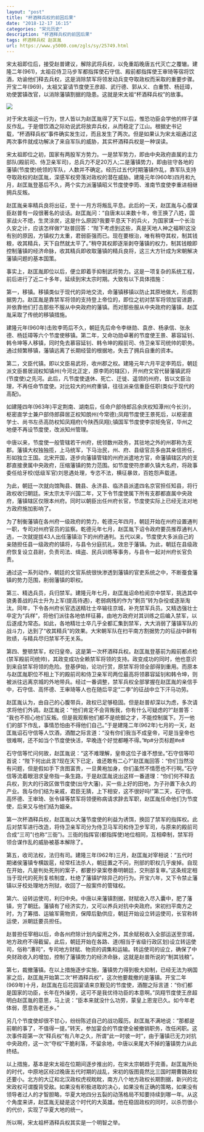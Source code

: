 ```yaml
---
layout: "post"
title: "杯酒释兵权的前因后果"
date: "2018-12-17 16:15"
categories: "宋元历史"
description: "杯酒释兵权的前因后果"
tags: 杯酒释兵权 赵匡胤
url: https://www.y5000.com/zgls/sy/25749.html
---
```






宋太祖即位后，接受赵普建议，解除武将兵权，以免重蹈晚唐五代灭亡之覆辙。建隆二年(961)，太祖召侍卫马步军都指挥使石守信、殿前都指挥使王审琦等宿将饮酒，劝谕他们释去兵权，这是消除禁军将领发动兵变夺取政权而采取的重要步骤。开宝二年(969)，太祖又宴请节度使王彦超、武行德、郭从义、白重赞、杨廷璋，劝使罢镇改官，以消除藩镇割据的隐患。这就是宋太祖“杯酒释兵权”的故事。

![](https://img.y5000.com/uploads/allimg/170925/8-1F9251AK39D.jpg)

对于宋太祖这一行为，世人皆以为赵匡胤得了天下以后，惟恐功臣会学他的样子谋反作乱。于是借饮酒之际劝说武将放弃兵权，从而稳定了江山。根据史书记载，“杯酒释兵权”事件确实发生过，而且发生了两次。但是如果认为宋太祖通过这两次事件就成功解决了来自军队的威胁，其实杯酒释兵权是一种误读。

宋太祖即位之初，国家有两股军方势力。一是禁军势力，即由中央政府直属的主力部队(殿前司、侍卫亲军司)，总兵力不足20万人;二是藩镇势力，即由驻守各地的藩镇(节度使)统领的军队，人数并不确定。经历过五代时期藩镇作乱，靠军队支持夺取政权的赵匡胤，深感军权旁落对政权的潜在威胁。建隆元年(960年)四月和九月，赵匡胤登基后不久，两个实力派藩镇昭义节度使李筠、淮南节度使李重进相继拥兵反叛。

赵匡胤亲率精兵良将出征，至十一月方将叛乱平息。此后的一天，赵匡胤与心腹谋臣赵普有一段很著名的谈话。赵匡胤问：“自唐末以来数十年，帝王换了八姓，国家战火不熄，生灵涂炭，这是什么原因?我要平息天下的兵火，为国家谋一个长治久安之计，应该怎样做?”赵普回答：“陛下考虑到这些，真是天地人神之福啊!这没有别的原因，方镇权力太重，君弱臣强而已。现在要根治，唯有稍夺其权，制其钱粮，收其精兵，天下自然就太平了。”稍夺其权即逐渐剥夺藩镇的权力，制其钱粮即控制藩镇的经济命脉，收其精兵即收取藩镇的精兵良将，这三大方针成为宋朝解决藩镇问题的基本国策。

事实上，赵匡胤即位以后，便立即着手抑制武将势力。这是一项复杂的系统工程，前后进行了近二十多年，延续到宋太宗时期。大致有以下具体措施：

第一，移镇。移镇类似于现代的异地交流，命藩镇移镇以防止其原地做大，形成割据势力。赵匡胤是靠禁军将领的支持登上帝位的，即位之初对禁军将领加官进爵，并依靠他们打击那些不服从中央政府的藩镇。而对那些服从中央政府的藩镇，赵匡胤采取了传统的移镇措施。

建隆元年(960年)击败李筠后不久，朝廷先后命令李继勋、袁彦、杨承信、张永德、杨廷璋等六个节度使移镇。第二年，又命功勋卓著的节度使王景、慕容延钊、韩令坤等人移镇，同时免去慕容延钊、韩令坤的殿前司、侍卫亲军司统帅的职务。通过频繁移镇，藩镇远离了长期经营的根据地，失去了拥兵自重的资本。

第二，文臣代镇。即以文臣易武将，收州郡之权。建隆元年六月平定李筠后，朝廷派文臣晷居润权知镇州(今河北正定，原李筠的辖区)，开州府文官代替藩镇武将(节度使)之先河。此后，凡节度使退休、死亡、迁徙、遥领的州府，皆以文臣治理，不再任命节度使。对比较大的州府重镇，往往派亲信重臣任职(类似于现代的高配)。

如建隆四年(963年)平定荆南、湖南后，任命户部侍郎吕余庆权知潭州(今长沙)，枢密直学士兼户部侍郎薛居正权知朗州(今常德);凤翔节度使王景死后，以枢密直学士、尚书左丞高防权知凤翔府(今陕西凤翔);镇国军节度使李崇矩免官，华州之地便不再设节度使，改派知州管理。

中唐以来，节度使一般管辖若干州府，统领数州政务，其驻地之外的州郡称为支郡。藩镇大权独独揽，上马统军，下马治民，州、府、县级官员多由其亲信担任，形如独立王国。北宋开国，逐步向藩镇管辖的州府派遣地方官，命藩镇辖区内的支郡直接隶属中央政府，压缩藩镇的势力范围。如节度使符彦卿久镇大名府，将政事委任给牙校(低级军官)刘思遇处理，专恣不法，横征暴敛，百姓怨声载道。

为此，朝廷一次就向馆陶县、魏县、永济县、临济县派遣四名京官担任知县，将行政权收归朝廷。宋太宗太平兴国二年，又下令节度使属下所有支郡都直属中央政府，藩镇辖区仅限本州府。同时以朝臣出任州府长官，节度使实际上已经无法对地方政府施加影响了。

为了制衡藩镇在各州府一级政府的势力，乾德元年四月，朝廷开始在州府设置通判一职，专司对州府官员的监察。乾德元年七月，赵匡胤下诏令政府要员推荐通判人选，一次就提拔43人出任藩镇治下的州府通判。五代以来，节度使大多派自己的亲随担任县一级政府的镇将，与县令分庭抗礼，效忠于藩镇。为此，朝廷在县级政府恢复设立县尉，负责司法、缉盗、民兵训练等事务，与县令一起对州府长官负责。

通过这一系列动作，朝廷的文官系统很快渗透到藩镇的官吏系统之中，不断蚕食藩镇的势力范围，削弱藩镇的职权。

第三、精选兵员，兵归禁军。建隆元年七月，赵匡胤诏命检阅京中禁军，挑选其中骁勇善战的兵士升为上军(提高待遇)，老弱病残的作为“剩员”转为杂役或逐渐淘汰。同年，下令各州府长官选送精壮士卒输往京城，补充禁军兵员。又精选强壮士卒定为“兵样”，将他们派往各地依样征募，由地方政府对其训练之后编入禁军，以后遂成为常态。如此，各地精壮士卒几乎全都汇集到禁军，大大消弱了藩镇军队的战斗力，达到了“收其精兵”的效果。大宋朝军队在扫平南方割据势力的征战中鲜有败绩，与精兵尽归禁军不无关系。

第四、整顿禁军，权归皇帝。这是第一次杯酒释兵权。赵匡胤登基前为殿前都点检(禁军殿前司统帅)，其政变成功全赖禁军将领的支持。政变成功的同时，他也意识到来自禁军将领的危险。登基伊始，论功行赏，原禁军将领全部得到重用。而原本与赵匡胤职位不相上下的殿前司和侍卫亲军司两位最高将领慕容延钊和韩令坤，则被派往远离京城的外地带兵。经过一番调整，禁军兵权全部掌握在赵匡胤的亲信手中，石守信、高怀德、王审琦等人也在随后平定“二李”的征战中立下汗马功劳。

赵匡胤认为，由自己的心腹带兵，政权已足够稳固。但是赵普却深以为虑，多次请求将他们外调。赵匡胤说：“他们肯定不会背叛我，你有什么可疑虑的?”赵普答：
“我也不担心他们反叛。但是我观察他们都不是统御之才，不能控制属下。万一他们的部下作乱，事情恐怕由不得他们自己。”于是建隆二年(962年)七月的一天，赵匡胤诏石守信等人饮酒，酒酣之际言道：“没有你们我当不成皇帝，可是当皇帝也很难啊，还不如当个节度使快活，早晚连个好觉都睡不得。”#p#分页标题#e#

石守信等忙问何故，赵匡胤说：“这不难理解，皇帝这位子谁不想坐。”石守信等叩首说：“陛下何出此言?现在天下已定，谁还敢有二心?”赵匡胤回答：“你们当然没有问题，但是假如手下贪图富贵，一旦黄袍加身，你们虽然不情愿也不行啊。”石守信等流着眼泪求皇帝指一条生路，于是赵匡胤说出这样一番道理：“你们何不释去兵权，到大的行政区做节度使(出守大藩)，买一些上好的田地，为子孙置下永久的产业。我与你们结为亲戚，君臣无猜，上下相安，这不很好吗!”第二天，石守信、高怀德、王审琦、张令铎等禁军将领便称病请求辞去军职，赵匡胤任命他们为节度使，后来又与他们结为姻亲。

第一次杯酒释兵权，赵匡胤以大藩节度使的利益为诱饵，换回了禁军的指挥权。此后对禁军进行改造，将侍卫亲军司分为侍卫马军司和侍卫步军司，与原来的殿前司合成“三司”(也称“三衙”)。三衙的指挥官(都指挥使)地位相同，互相牵制，禁军将领合谋作乱的威胁被基本解除了。

第五，收司法权，法归有司。建隆三年(962年)三月，赵匡胤对宰相说：“五代时期诸侯藩镇专横跋扈，经常枉法杀人，朝廷置之不问，刑部的职权几乎废掉。自现在开始，凡是判处死刑的案子，都要抄录案卷奏明朝廷，交刑部复审。”这条规定相当于现代的死刑复核制度，杜绝了藩镇铲除异己的行为。开宝六年，又下令禁止藩镇以牙校处理地方刑狱，收回了一般案件的管辖权。

第六、设转运使司，利归中央。中唐以来藩镇割据，财赋收入尽入囊中，肥了藩镇，穷了朝廷。藩镇有了经济实力，又可以养兵对抗中央政府。宋初扫平南方之时，为了筹措、运输军需物资，保障后勤供应，朝廷开始设立转运使司，长官称转运使，派朝廷要员担任。

赵普担任宰相以后，命各州府除计划内留用之外，其余赋税收入全部运送至京城，地方政府不得截留。此后，朝廷开始在各路、道(相当于省级行政区划)设立转运使司，俗称“漕司”，专司地方财赋、物资的调集和运输。转运使司的设立，确保了中央财政收入的增加，控制了藩镇势力的经济命脉，这就是赵普所说的“制其钱粮”。

第七，裁撤藩镇。在以上措施逐步实施，藩镇势力得到极大抑制，已经无法为祸国家之后，赵匡胤开始第二次“杯酒释兵权”，这次他要裁撤的是藩镇。开宝二年(969年)十月，赵匡胤在后花园宴请来京觐见的节度使，酒酣之际言道：“你们都是国家的功臣，长年在外操劳，这可不是我优待功臣的本意啊。”凤翔节度使王彦超明白赵匡胤的意思，马上说：“臣本来就没什么功劳，蒙皇上恩宠已久。如今年老体弱，愿意告老还乡。”

另几个节度使却很不甘心，纷纷陈述自己的战功履历。赵匡胤不满地说：“那都是前朝的事了，不值得一提。”转天，参加宴会的节度使全被撤销职务，改任闲职。这次事件距第一次“释兵权”有八年之久，所谓“此一时彼一时”，由于藩镇已无力对抗中央政府，这一次“夺权”干脆利落，不留余地，中唐以来尾大不掉的藩镇势力从此终结。

以上措施，基本是宋太祖在位期间逐步推出的，在宋太宗朝趋于完善。赵匡胤所处的时代，中原地区经过晚唐五代时期的战乱，宋初的版图竟然比三国时期曹魏政权还要小。北方的大辽和北汉政权虎视眈眈，南方八个地方政权长期割据，新兴的北宋政权可谓腹背受敌。如果没有积极进取的决心，如果没有正确的策略，如果没有领导者过人的才智胆略，华夏大地四分五裂的动荡格局不知要持续到哪一年。从这个角度来讲，赵匡胤无疑是这个时代的大英雄。他在稳固政权的同时，以杀罚很小的代价，实现了华夏大地的统一。

所以啊，宋太祖杯酒释兵权其实是一个明智之举。

